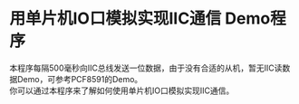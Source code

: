 # 用单片机IO口模拟实现IIC通信 Demo程序
本程序每隔500毫秒向IIC总线发送一位数据，由于没有合适的从机，暂无IIC读数据Demo，可参考PCF8591的Demo。 <br/>
你可以通过本程序来了解如何使用单片机IO口模拟实现IIC通信。 <br/>